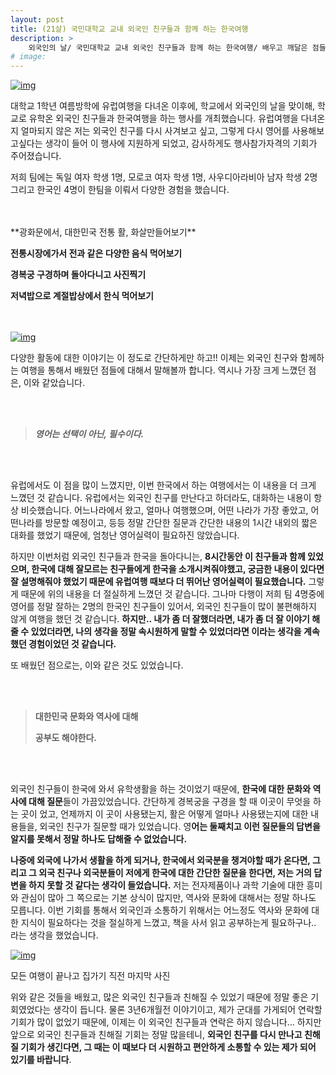 ```yaml
---
layout: post
title: (21살) 국민대학교 교내 외국인 친구들과 함께 하는 한국여행
description: >
    외국인의 날/ 국민대학교 교내 외국인 친구들과 함께 하는 한국여행/ 배우고 깨달은 점들
# image: 
---
```

[![img](https://postfiles.pstatic.net/MjAxOTAzMDNfMTc2/MDAxNTUxNTk3NzQ4MTU1.78mo19jmNxBSpYaCyErNsWZ1Ls5MlEzgnvfHM19xZeUg.YFEOB8I9UHolWJWbRt-s1ccjlFxa_NNQUCvBRZeCBc0g.JPEG.sb020518/SE-16d24c48-93b4-4ab9-a2ff-3a64232c2e66.jpg?type=w773)](https://blog.naver.com/PostList.nhn?blogId=sb020518&from=postList&categoryNo=21#)

   대학교 1학년 여름방학에 유럽여행을 다녀온 이후에, 학교에서 외국인의 날을 맞이해, 학교로 유학온 외국인 친구들과 한국여행을 하는 행사를 개최했습니다. 유럽여행을 다녀온지 얼마되지 않은 저는 외국인 친구를 다시 사겨보고 싶고, 그렇게 다시 영어를 사용해보고싶다는 생각이 들어 이 행사에 지원하게 되었고, 감사하게도 행사참가자격의 기회가 주어졌습니다. 

   저희 팀에는 독일 여자 학생 1명, 모로코 여자 학생 1명, 사우디아라비아 남자 학생 2명 그리고 한국인 4명이 한팀을 이뤄서 다양한 경험을 했습니다. 

<br>
<br>
**광화문에서, 대한민국 전통 활, 화살만들어보기**

**전통시장에가서 전과 같은 다양한 음식 먹어보기**

**경복궁 구경하며 돌아다니고 사진찍기**

**저녁밥으로 계절밥상에서 한식 먹어보기**
<br>
<br>
<br>

[![img](https://postfiles.pstatic.net/MjAxOTAzMDNfMTIw/MDAxNTUxNTk3NzI3NjE1.dGnNmp5hzADBw84VyYxN91YG_v0M01Z1sCf0060SXIIg.bffXKCSeXe0TEv3jjLN-1PW_M-TFA30Sx2nDKuStQOIg.JPEG.sb020518/SE-392f9b9a-f8e4-4831-b1dd-8db85fd815a7.jpg?type=w773)](https://blog.naver.com/PostList.nhn?blogId=sb020518&from=postList&categoryNo=21#)

   다양한 활동에 대한 이야기는 이 정도로 간단하게만 하고!! 이제는 외국인 친구와 함께하는 여행을 통해서 배웠던 점들에 대해서 말해볼까 합니다. 역시나 가장 크게 느꼈던 점은, 이와 같았습니다.

   <br><br>

> ***영어는 선택이 아닌, 필수이다.***


   <br><br>

   유럽에서도 이 점을 많이 느꼈지만, 이번 한국에서 하는 여행에서는 이 내용을 더 크게 느꼈던 것 같습니다. 유럽에서는 외국인 친구를 만난다고 하더라도, 대화하는 내용이 항상 비슷했습니다. 어느나라에서 왔고, 얼마나 여행했으며, 어떤 나라가 가장 좋았고, 어떤나라를 방문할 예정이고, 등등 정말 간단한 질문과 간단한 내용의 1시간 내외의 짧은 대화를 했었기 때문에, 엄청난 영어실력이 필요하진 않았습니다. 

   하지만 이번처럼 외국인 친구들과 한국을 돌아다니는, **8시간동안 이 친구들과 함께 있었으며, 한국에 대해 잘모르는 친구들에게 한국을 소개시켜줘야했고, 궁금한 내용이 있다면 잘 설명해줘야 했었기 때문에 유럽여행 때보다 더 뛰어난 영어실력이 필요했습니다.** 그렇게 때문에 위의 내용을 더 절실하게 느꼈던 것 같습니다. 그나마 다행이 저희 팀 4명중에 영어를 정말 잘하는 2명의 한국인 친구들이 있어서, 외국인 친구들이 많이 불편해하지 않게 여행을 했던 것 같습니다. **하지만.. 내가 좀 더 잘했더라면, 내가 좀 더 잘 이야기 해줄 수 있었더라면, 나의 생각을 정말 속시원하게 말할 수 있었더라면 이라는 생각을 계속했던 경험이었던 것 같습니다.** 

   또 배웠던 점으로는, 이와 같은 것도 있었습니다.

   <br><br>

> **대한민국 문화와 역사에 대해**
>
> **공부도 해야한다.**

  <br><br>
  
  외국인 친구들이 한국에 와서 유학생활을 하는 것이었기 때문에, **한국에 대한 문화와 역사에 대해 질문**들이 가끔있었습니다. 간단하게 경복궁을 구경을 할 때 이곳이 무엇을 하는 곳이 었고, 언제까지 이 곳이 사용됐는지, 활은 어떻게 얼마나 사용됐는지에 대한 내용들을, 외국인 친구가 질문할 때가 있었습니다. 영**어는 둘째치고 이런 질문들의 답변을 알지를 못해서 정말 하나도 답해줄 수 없었습니다.** 

   **나중에 외국에 나가서 생활을 하게 되거나, 한국에서 외국분을 챙겨야할 때가 온다면, 그리고 그 외국 친구나 외국분들이 저에게 한국에 대한 간단한 질문을 한다면, 저는 거의 답변을 하지 못할 것 같다는 생각이 들었습니다.** 저는 전자제품이나 과학 기술에 대한 흥미와 관심이 많아 그 쪽으로는 기본 상식이 많지만, 역사와 문화에 대해서는 정말 하나도 모릅니다. 이번 기회를 통해서 외국인과 소통하기 위해서는 어느정도 역사와 문화에 대한 지식이 필요하다는 것을 절실하게 느꼈고, 책을 사서 읽고 공부하는게 필요하구나.. 라는 생각을 했었습니다. 

[![img](https://postfiles.pstatic.net/MjAxOTAzMDNfMTg0/MDAxNTUxNTk3MzM2OTYx.AKyvQcLDbnQwlmSBx4eqoZ3cQtpcCKa2dlGVvt0Yh-Ug.bsVf_iWyP5-iAca0Lk0ZSBzhhOICKpZYbtr7BjKpaF8g.JPEG.sb020518/SE-cbe74299-52e5-4bab-b269-30d9c12cacd0.jpg?type=w773)](https://blog.naver.com/PostList.nhn?blogId=sb020518&from=postList&categoryNo=21#)

모든 여행이 끝나고 집가기 직전 마지막 사진

   위와 같은 것들을 배웠고, 많은 외국인 친구들과 친해질 수 있었기 때문에 정말 좋은 기회였었다는 생각이 듭니다. 물론 3년6개월전 이야기이고, 제가 군대를 가게되어 연락할 기회가 많이 없었기 때문에, 이제는 이 외국인 친구들과 연락은 하지 않습니다... 하지만 앞으로 외국인 친구들과 친해질 기회는 정말 많을테니, **외국인 친구를 다시 만나고 친해질 기회가 생긴다면, 그 때는 이 때보다 더 시원하고 편안하게 소통할 수 있는 제가 되어 있기를 바랍니다**. 